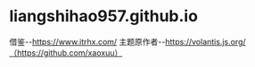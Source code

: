 # liangshihao957.github.io

借鉴--https://www.itrhx.com/
主题原作者--https://volantis.js.org/（https://github.com/xaoxuu）
